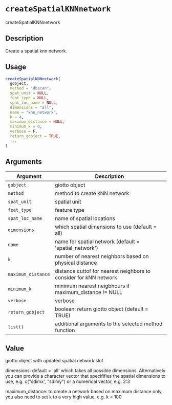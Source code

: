 # `createSpatialKNNnetwork`

createSpatialKNNnetwork


## Description

Create a spatial knn network.


## Usage

```r
createSpatialKNNnetwork(
  gobject,
  method = "dbscan",
  spat_unit = NULL,
  feat_type = NULL,
  spat_loc_name = NULL,
  dimensions = "all",
  name = "knn_network",
  k = 4,
  maximum_distance = NULL,
  minimum_k = 0,
  verbose = F,
  return_gobject = TRUE,
  ...
)
```


## Arguments

Argument      |Description
------------- |----------------
`gobject`     |     giotto object
`method`     |     method to create kNN network
`spat_unit`     |     spatial unit
`feat_type`     |     feature type
`spat_loc_name`     |     name of spatial locations
`dimensions`     |     which spatial dimensions to use (default = all)
`name`     |     name for spatial network (default = 'spatial_network')
`k`     |     number of nearest neighbors based on physical distance
`maximum_distance`     |     distance cuttof for nearest neighbors to consider for kNN network
`minimum_k`     |     minimum nearest neigbhours if maximum_distance != NULL
`verbose`     |     verbose
`return_gobject`     |     boolean: return giotto object (default = TRUE)
`list()`     |     additional arguments to the selected method function


## Value

giotto object with updated spatial network slot
 
 dimensions:  default = 'all' which takes all possible dimensions.
 Alternatively you can provide a character vector that specififies the spatial dimensions to use, e.g. c("sdimx', "sdimy")
 or a numerical vector, e.g. 2:3
 
 maximum_distance:  to create a network based on maximum distance only, you also need to set k to a very high value, e.g. k = 100


